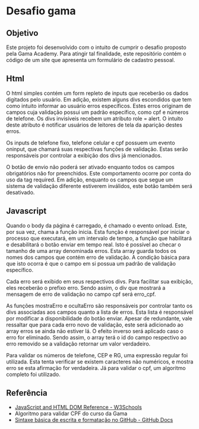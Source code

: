 # Desafio gama

## Objetivo

Este projeto foi desenvolvido com o intuito de cumprir o desafio proposto pela Gama Academy. Para atingir tal finalidade, este repositório contém o código de um site que apresenta um formulário de cadastro pessoal.

## Html

O html simples contém um form repleto de inputs que receberão os dados digitados pelo usuário. Em adição, existem alguns divs escondidos que tem como intuito informar ao usuário erros específicos. Estes erros originam de campos cuja validação possui um padrão específico, como cpf e números de telefone. Os divs invisíveis recebem um atributo role = alert. O intuito deste atributo é notificar usuários de leitores de tela da aparição destes erros.

Os inputs de telefone fixo, telefone celular e cpf possuem um evento oninput, que chamará suas respectivas funções de validação. Estas serão responsáveis por controlar a exibição dos divs já mencionados.

O botão de envio não poderá ser ativado enquanto todos os campos obrigatórios não for preenchidos. Este comportamento ocorre por conta do uso da tag required. Em adição, enquanto os campos que segue um sistema de validação diferente estiverem inválidos, este botão também será desativado.

## Javascript

Quando o body da página é carregado, é chamado o evento onload. Este, por sua vez, chama a função inicia. Esta função é responsável por iniciar o processo que executará, em um intervalo de tempo, a função que habilitará e desabilitará o botão enviar em tempo real. Isto é possível ao checar o tamanho de uma array denominada erros. Esta array guarda todos os nomes dos campos que contém erro de validação. A condição básica para que isto ocorra é que o campo em si possua um padrão de validação específico.

Cada erro será exibido em seus respectivos divs. Para facilitar sua exibição, eles receberão o prefixo erro. Sendo assim, o div que mostrará a mensagem de erro de validação no campo cpf será erro_cpf.

As funções mostraErro e ocultaErro são responsáveis por controlar tanto os divs associadas aos campos quanto a lista de erros. Esta lista é responsável por modificar a disponibilidade do botão enviar. Apesar de redundante, vale ressaltar que para cada erro novo de validação, este será adicionado ao array erros se ainda não estiver lá. O efeito inverso será aplicado caso o erro for eliminado. Sendo assim, o array terá o id do campo respectivo ao erro removido se a validação retornar um valor verdadeiro.

Para validar os números de telefone, CEP e RG, uma expressão regular foi utilizada. Esta tenta verificar se existem caracteres não numéricos, e mostra erro se esta afirmação for verdadeira. Já para validar o cpf, um algoritmo completo foi utilizado.

## Referência

* [JavaScript and HTML DOM Reference - W3Schools](https://www.w3schools.com/JSREF/DEFAULT.ASP)
* Algoritmo para validar CPF do curso da Gama
* [Sintaxe básica de escrita e formatação no GitHub - GitHub Docs](https://docs.github.com/pt/github/writing-on-github/getting-started-with-writing-and-formatting-on-github/basic-writing-and-formatting-syntax)